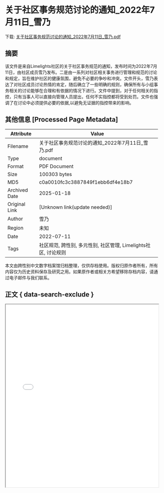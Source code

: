 # 关于社区事务规范讨论的通知_2022年7月11日_雪乃

<!-- tcd_download_link -->
下载: <a href="../关于社区事务规范讨论的通知_2022年7月11日_雪乃.pdf" download>关于社区事务规范讨论的通知_2022年7月11日_雪乃.pdf</a>
<!-- tcd_download_link_end -->

## 摘要

<!-- tcd_abstract -->
该文件是来自Limelights社区的关于社区事务规范的通知，发布时间为2022年7月11日，由社区成员雪乃发布。二是由一系列对社区相关事务进行管理和规范的讨论和规定，旨在维护社区的健康氛围，避免不必要的争吵和冲突。文件开头，雪乃表达了对社区成员讨论热情的肯定，随后确立了一些明确的规则，确保所有与小组事务相关的讨论能够在合理和有依据的情况下进行。文件中提到，对于任何相关的指控，只有当事人可以直接向管理人员提出，任何不实指控都将受到处罚。文件也强调了在讨论中必须提供必要的依据,以避免无证据的指控带来的影响。

<!-- tcd_abstract_end -->

## 其他信息 [Processed Page Metadata]

| Attribute       | Value                                  |
|-----------------|----------------------------------------|
| Filename        | 关于社区事务规范讨论的通知_2022年7月11日_雪乃.pdf                             |
| Type            | document                                 |
| Format          | PDF Document                               |
| Size            | 100303 bytes                           |
| MD5             | c0a0010fc3c3887849f1ebb6df4e18b7                                  |
| Archived Date   | 2025-01-18                             |
| Original Link   | [Unknown link(update needed)]                         |
| Author          | 雪乃                               |
| Region          | 未知                               |
| Date            | 2022-07-11                                 |
| Tags            | 社区规范, 跨性别, 多元性别, 社区管理, Limelights社区, 讨论规则                                 |

本文由跨性别中文数字档案馆归档整理，仅供存档使用。版权归原作者所有，所有内容仅为历史资料保存及研究之用。如果原作者或相关方希望移除存档内容，请通过电子邮件与我们联系。

## 正文 { data-search-exclude }

<!-- tcd_main_text -->
<iframe src="../关于社区事务规范讨论的通知_2022年7月11日_雪乃.pdf" width="100%" height="600px">
    <p>无法显示PDF，请下载查看。</p>
</iframe>
<!-- tcd_main_text_end -->

